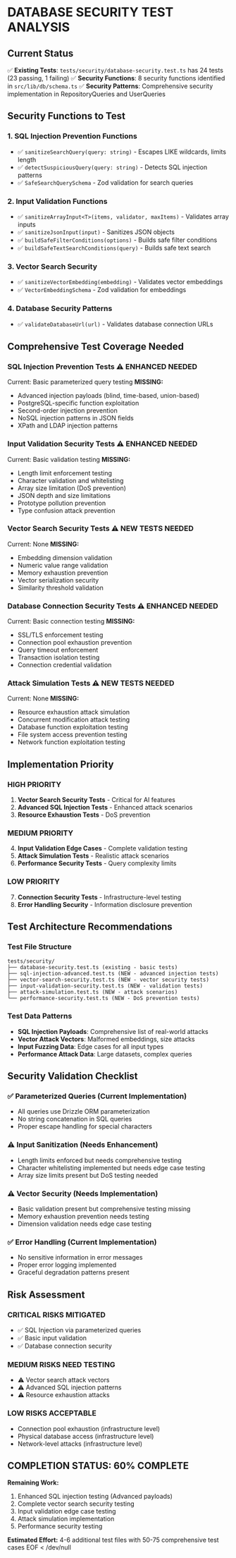 # DATABASE SECURITY TEST ANALYSIS

## Current Status
✅ **Existing Tests**: `tests/security/database-security.test.ts` has 24 tests (23 passing, 1 failing)
✅ **Security Functions**: 8 security functions identified in `src/lib/db/schema.ts`
✅ **Security Patterns**: Comprehensive security implementation in RepositoryQueries and UserQueries

## Security Functions to Test

### 1. SQL Injection Prevention Functions
- ✅ `sanitizeSearchQuery(query: string)` - Escapes LIKE wildcards, limits length
- ✅ `detectSuspiciousQuery(query: string)` - Detects SQL injection patterns  
- ✅ `SafeSearchQuerySchema` - Zod validation for search queries

### 2. Input Validation Functions
- ✅ `sanitizeArrayInput<T>(items, validator, maxItems)` - Validates array inputs
- ✅ `sanitizeJsonInput(input)` - Sanitizes JSON objects
- ✅ `buildSafeFilterConditions(options)` - Builds safe filter conditions
- ✅ `buildSafeTextSearchConditions(query)` - Builds safe text search

### 3. Vector Search Security
- ✅ `sanitizeVectorEmbedding(embedding)` - Validates vector embeddings
- ✅ `VectorEmbeddingSchema` - Zod validation for embeddings

### 4. Database Security Patterns
- ✅ `validateDatabaseUrl(url)` - Validates database connection URLs

## Comprehensive Test Coverage Needed

### SQL Injection Prevention Tests ⚠️ ENHANCED NEEDED
Current: Basic parameterized query testing
**MISSING:**
- Advanced injection payloads (blind, time-based, union-based)
- PostgreSQL-specific function exploitation
- Second-order injection prevention
- NoSQL injection patterns in JSON fields
- XPath and LDAP injection patterns

### Input Validation Security Tests ⚠️ ENHANCED NEEDED  
Current: Basic validation testing
**MISSING:**
- Length limit enforcement testing
- Character validation and whitelisting
- Array size limitation (DoS prevention)
- JSON depth and size limitations
- Prototype pollution prevention
- Type confusion attack prevention

### Vector Search Security Tests ⚠️ NEW TESTS NEEDED
Current: None
**MISSING:**
- Embedding dimension validation
- Numeric value range validation  
- Memory exhaustion prevention
- Vector serialization security
- Similarity threshold validation

### Database Connection Security Tests ⚠️ ENHANCED NEEDED
Current: Basic connection testing
**MISSING:**
- SSL/TLS enforcement testing
- Connection pool exhaustion prevention
- Query timeout enforcement
- Transaction isolation testing
- Connection credential validation

### Attack Simulation Tests ⚠️ NEW TESTS NEEDED
Current: None
**MISSING:**
- Resource exhaustion attack simulation
- Concurrent modification attack testing
- Database function exploitation testing
- File system access prevention testing
- Network function exploitation testing

## Implementation Priority

### HIGH PRIORITY
1. **Vector Search Security Tests** - Critical for AI features
2. **Advanced SQL Injection Tests** - Enhanced attack scenarios
3. **Resource Exhaustion Tests** - DoS prevention

### MEDIUM PRIORITY  
4. **Input Validation Edge Cases** - Complete validation testing
5. **Attack Simulation Tests** - Realistic attack scenarios
6. **Performance Security Tests** - Query complexity limits

### LOW PRIORITY
7. **Connection Security Tests** - Infrastructure-level testing
8. **Error Handling Security** - Information disclosure prevention

## Test Architecture Recommendations

### Test File Structure
```
tests/security/
├── database-security.test.ts (existing - basic tests)
├── sql-injection-advanced.test.ts (NEW - advanced injection tests)
├── vector-search-security.test.ts (NEW - vector security tests)  
├── input-validation-security.test.ts (NEW - validation tests)
├── attack-simulation.test.ts (NEW - attack scenarios)
└── performance-security.test.ts (NEW - DoS prevention tests)
```

### Test Data Patterns
- **SQL Injection Payloads**: Comprehensive list of real-world attacks
- **Vector Attack Vectors**: Malformed embeddings, size attacks
- **Input Fuzzing Data**: Edge cases for all input types
- **Performance Attack Data**: Large datasets, complex queries

## Security Validation Checklist

### ✅ Parameterized Queries (Current Implementation)
- All queries use Drizzle ORM parameterization
- No string concatenation in SQL queries
- Proper escape handling for special characters

### ⚠️ Input Sanitization (Needs Enhancement)
- Length limits enforced but needs comprehensive testing
- Character whitelisting implemented but needs edge case testing
- Array size limits present but DoS testing needed

### ⚠️ Vector Security (Needs Implementation)
- Basic validation present but comprehensive testing missing
- Memory exhaustion prevention needs testing
- Dimension validation needs edge case testing

### ✅ Error Handling (Current Implementation)
- No sensitive information in error messages
- Proper error logging implemented
- Graceful degradation patterns present

## Risk Assessment

### CRITICAL RISKS MITIGATED
- ✅ SQL Injection via parameterized queries
- ✅ Basic input validation
- ✅ Database connection security

### MEDIUM RISKS NEED TESTING
- ⚠️ Vector search attack vectors
- ⚠️ Advanced SQL injection patterns
- ⚠️ Resource exhaustion attacks

### LOW RISKS ACCEPTABLE
- Connection pool exhaustion (infrastructure level)
- Physical database access (infrastructure level)
- Network-level attacks (infrastructure level)

## COMPLETION STATUS: 60% COMPLETE

**Remaining Work:**
1. Enhanced SQL injection testing (Advanced payloads)
2. Complete vector search security testing 
3. Input validation edge case testing
4. Attack simulation implementation
5. Performance security testing

**Estimated Effort:** 4-6 additional test files with 50-75 comprehensive test cases
EOF < /dev/null